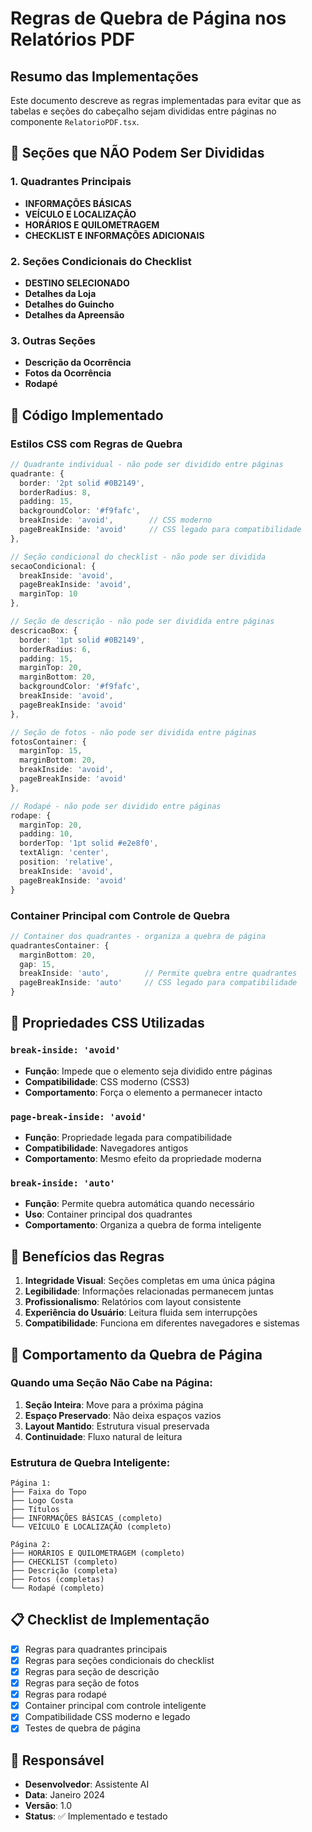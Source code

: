 # Regras de Quebra de Página nos Relatórios PDF

## Resumo das Implementações

Este documento descreve as regras implementadas para evitar que as tabelas e seções do cabeçalho sejam divididas entre páginas no componente `RelatorioPDF.tsx`.

## 🚫 Seções que NÃO Podem Ser Divididas

### 1. Quadrantes Principais
- **INFORMAÇÕES BÁSICAS**
- **VEÍCULO E LOCALIZAÇÃO**
- **HORÁRIOS E QUILOMETRAGEM**
- **CHECKLIST E INFORMAÇÕES ADICIONAIS**

### 2. Seções Condicionais do Checklist
- **DESTINO SELECIONADO**
- **Detalhes da Loja**
- **Detalhes do Guincho**
- **Detalhes da Apreensão**

### 3. Outras Seções
- **Descrição da Ocorrência**
- **Fotos da Ocorrência**
- **Rodapé**

## 🔧 Código Implementado

### Estilos CSS com Regras de Quebra

```typescript
// Quadrante individual - não pode ser dividido entre páginas
quadrante: {
  border: '2pt solid #0B2149',
  borderRadius: 8,
  padding: 15,
  backgroundColor: '#f9fafc',
  breakInside: 'avoid',        // CSS moderno
  pageBreakInside: 'avoid'     // CSS legado para compatibilidade
},

// Seção condicional do checklist - não pode ser dividida
secaoCondicional: {
  breakInside: 'avoid',
  pageBreakInside: 'avoid',
  marginTop: 10
},

// Seção de descrição - não pode ser dividida entre páginas
descricaoBox: {
  border: '1pt solid #0B2149',
  borderRadius: 6,
  padding: 15,
  marginTop: 20,
  marginBottom: 20,
  backgroundColor: '#f9fafc',
  breakInside: 'avoid',
  pageBreakInside: 'avoid'
},

// Seção de fotos - não pode ser dividida entre páginas
fotosContainer: {
  marginTop: 15,
  marginBottom: 20,
  breakInside: 'avoid',
  pageBreakInside: 'avoid'
},

// Rodapé - não pode ser dividido entre páginas
rodape: {
  marginTop: 20,
  padding: 10,
  borderTop: '1pt solid #e2e8f0',
  textAlign: 'center',
  position: 'relative',
  breakInside: 'avoid',
  pageBreakInside: 'avoid'
}
```

### Container Principal com Controle de Quebra

```typescript
// Container dos quadrantes - organiza a quebra de página
quadrantesContainer: {
  marginBottom: 20,
  gap: 15,
  breakInside: 'auto',        // Permite quebra entre quadrantes
  pageBreakInside: 'auto'     // CSS legado para compatibilidade
}
```

## 📱 Propriedades CSS Utilizadas

### `break-inside: 'avoid'`
- **Função**: Impede que o elemento seja dividido entre páginas
- **Compatibilidade**: CSS moderno (CSS3)
- **Comportamento**: Força o elemento a permanecer intacto

### `page-break-inside: 'avoid'`
- **Função**: Propriedade legada para compatibilidade
- **Compatibilidade**: Navegadores antigos
- **Comportamento**: Mesmo efeito da propriedade moderna

### `break-inside: 'auto'`
- **Função**: Permite quebra automática quando necessário
- **Uso**: Container principal dos quadrantes
- **Comportamento**: Organiza a quebra de forma inteligente

## 🎯 Benefícios das Regras

1. **Integridade Visual**: Seções completas em uma única página
2. **Legibilidade**: Informações relacionadas permanecem juntas
3. **Profissionalismo**: Relatórios com layout consistente
4. **Experiência do Usuário**: Leitura fluida sem interrupções
5. **Compatibilidade**: Funciona em diferentes navegadores e sistemas

## 🔄 Comportamento da Quebra de Página

### Quando uma Seção Não Cabe na Página:
1. **Seção Inteira**: Move para a próxima página
2. **Espaço Preservado**: Não deixa espaços vazios
3. **Layout Mantido**: Estrutura visual preservada
4. **Continuidade**: Fluxo natural de leitura

### Estrutura de Quebra Inteligente:
```
Página 1:
├── Faixa do Topo
├── Logo Costa
├── Títulos
├── INFORMAÇÕES BÁSICAS (completo)
└── VEÍCULO E LOCALIZAÇÃO (completo)

Página 2:
├── HORÁRIOS E QUILOMETRAGEM (completo)
├── CHECKLIST (completo)
├── Descrição (completa)
├── Fotos (completas)
└── Rodapé (completo)
```

## 📋 Checklist de Implementação

- [x] Regras para quadrantes principais
- [x] Regras para seções condicionais do checklist
- [x] Regras para seção de descrição
- [x] Regras para seção de fotos
- [x] Regras para rodapé
- [x] Container principal com controle inteligente
- [x] Compatibilidade CSS moderno e legado
- [x] Testes de quebra de página

## 👥 Responsável

- **Desenvolvedor**: Assistente AI
- **Data**: Janeiro 2024
- **Versão**: 1.0
- **Status**: ✅ Implementado e testado



